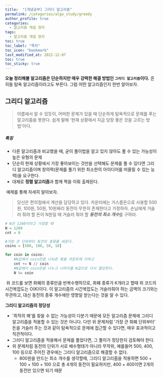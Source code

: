 ```yaml
---
title:  "[개념공부] 그리디 알고리즘"
permalink: /categories/algo_study/greedy
author_profile: true
categories:
  - 알고리즘 개념 정리
tags:
  - 알고리즘 개념 정리
toc: true
toc_label: "목차"
toc_icon: "bookmark"
last_modified_at: 2022-12-07
toc: true
toc_sticky: true 
---
```


 **오늘 정리해볼 알고리즘은 단순하지만 매우 강력한 해결 방법인 `그리디 알고리즘`이다.** 흔히들 탐욕 알고리즘이라고도 부른다. 그럼 어떤 알고리즘인지 한번 알아보자.



## 그리디 알고리즘

> 이름에서 알 수 있듯이, 어떠한 문제가 있을 때 단순하게 탐욕적으로 문제를 푸는 알고리즘을 뜻한다. 쉽게 말해 '현재 상황에서 지금 당장 좋은 것을 고르는 방법'이다.

##### 특징

- 다른 알고리즘과 비교했을 때, 굳이 풀이법을 알고 있지 않아도 풀 수 있는 가능성이 높은 유형의 문제
- 단순히 현재 상황에서 가장 좋아보이는 것만을 선택해도 문제를 풀 수 있다면 그리디 알고리즘이며 창의력(문제를 풀기 위한 최소한의 아이디어를 떠올릴 수 있는 능력)을 요구한다.
- 대체로 **정렬 알고리즘**과 함께 짝을 이뤄 출제된다.



​	예제를 통해 자세히 알아보자.

> 당신은 편의점에서 계산을 담당하고 있다. 카운터에는 거스름돈으로 사용할 500원, 100원, 50원, 10원짜리 동전이 무한히 존재한다고 가정하자. 손님에게 거슬러 줘야 할 돈이 N원일 때 거슬러 줘야 할 ***동전의 최소 개수***를 구하라.

``````python
# N은 1260이라고 가정할 때
N = 1260
cnt = 0

#가장 큰 단위부터 동전의 종류를 써준다.
coins = [500, 100, 50, 10]

for coin in coins:
	#N값에서 coin만큼 나눠준 몫을 카운트에 더하고
    cnt += N // coin
    #N값에서 coin만큼 나누고 나머지를 N값으로 다시 할당한다.
    N %= coin
``````

​	위 코드를 보면 화폐의 종류만큼 반복수행하므로, 화폐 종류가 K개라고 할때 위 코드의 시간복잡도는 O(K)이다. 이 알고리즘의 시간복잡도는 거슬러줘야 하는 금액의 크기와는 무관하고, 대신 동전의 종류 개수에만 영향알 받는다는 것을 알 수 있다.



**그리디 알고리즘의 정당성**

- '최적의 해'를 찾을 수 없는 가능성이 다분기 때문에 모든 알고리즘 문제에 그리디 알고리즘을 적용할 수 있는 것은 아니다. 다만 위 문제처럼 '가장 큰 화폐 단위부터' 돈을 거슬러 주는 것과 같이 탐욕적으로 문제에 접근할 수 있다면, 매우 효과적이고 직관적이다.
- 그리디 알고리즘을 적용해서 문제를 풀었다면, 그 풀이가 정당한지 검토해야 한다. 
- 위 문제처럼 동전의 단위가 서로 배수형태가 아니라 무작위, 예를들어 500, 400, 100 등으로 주어진 경우에는 그리디 알고리즘으로 해결할 수 없다.
  - 800원을 만드는 최소 개수를 생각할때, 그리디 알고리즘을 적용하면 500 + 100 + 100 + 100 으로 총 4개의 동전이 필요하지만, 400 + 400이면 2개의 동전만 있으면 되기 때문

